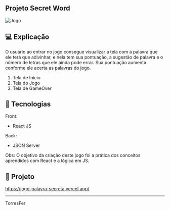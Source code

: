 ## Projeto Secret Word
![Jogo](https://user-images.githubusercontent.com/93451006/180860954-3e7eccd9-5fa1-40ed-ba46-466eaebe6702.png)

## 💻 Explicação
O usuário ao entrar no jogo consegue visualizar a tela com a palavra que ele terá que adivinhar, e nela tem sua pontuação, a sugestão de palavra e o número de letras que ele ainda pode errar. Sua pontuação aumenta conforme ele acerta as palavras do jogo.

1. Tela de Início
2. Tela do Jogo
3. Tela de GameOver

## 🚧 Tecnologias
Front:
- React JS

Back:
- JSON Server

Obs: O objetivo da criação deste jogo foi a prática dos conceitos aprendidos com React e a lógica em JS.

## 🚀 Projeto 
https://jogo-palavra-secreta.vercel.app/

________________________

TorresFer
